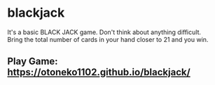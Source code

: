 # blackjack
It's a basic BLACK JACK game. Don't think about anything difficult.<br>
Bring the total number of cards in your hand closer to 21 and you win.
## Play Game: https://otoneko1102.github.io/blackjack/

